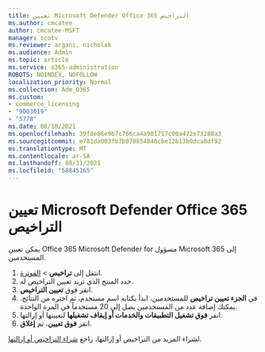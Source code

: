 ```yaml
---
title: تعيين Microsoft Defender Office 365 التراخيص
ms.author: cmcatee
author: cmcatee-MSFT
manager: scotv
ms.reviewer: argani, nicholak
ms.audience: Admin
ms.topic: article
ms.service: o365-administration
ROBOTS: NOINDEX, NOFOLLOW
localization_priority: Normal
ms.collection: Adm_O365
ms.custom:
- commerce_licensing
- "9003019"
- "5778"
ms.date: 08/10/2021
ms.openlocfilehash: 39f8e86e9b7c766ca4a901717c00a472e73288a3
ms.sourcegitcommit: e781da003fb7b878854846cbe12b13b9dca8df92
ms.translationtype: MT
ms.contentlocale: ar-SA
ms.lasthandoff: 08/31/2021
ms.locfileid: "58845165"
---
```

# <a name="assign-microsoft-defender-for-office-365-licenses"></a>تعيين Microsoft Defender Office 365 التراخيص

يمكن تعيين Office 365 Microsoft Defender for مسؤول Microsoft 365 إلى المستخدمين.

1. انتقل إلى **تراخيص**  >  [الفوترة](https://go.microsoft.com/fwlink/p/?linkid=842264).
2. حدد المنتج الذي تريد تعيين التراخيص له.
3. انقر فوق **تعيين التراخيص**.
4. في **الجزء تعيين تراخيص**  للمستخدمين، ابدأ بكتابة اسم مستخدم، ثم اختره من النتائج. يمكنك إضافة عدد من المستخدمين يصل إلى 20 مستخدماً في المرة الواحدة.
5. انقر **فوق تشغيل التطبيقات والخدمات أو إيقاف تشغيلها**  لتعيينها أو إزالتها.
6. انقر **فوق تعيين**، ثم  **إغلاق**.

لشراء المزيد من التراخيص أو إزالتها، راجع [شراء التراخيص أو إزالتها](https://docs.microsoft.com/microsoft-365/commerce/licenses/buy-licenses#buy-or-remove-licenses-for-your-business-subscription).
